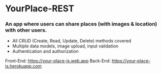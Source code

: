 # YourPlace-REST

### An app where users can share places (with images & location) with other users.

- All CRUD (Create, Read,
Update, Delete) methods
covered
- Multiple data models,
image upload, input
validation
- Authentication and
authorization

Front-End: https://your-place-js.web.app
Back-End: https://your-place-js.herokuapp.com
